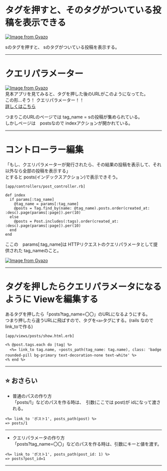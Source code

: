 # タグを押すと、そのタグがついている投稿を表示できる
[![Image from Gyazo](https://i.gyazo.com/05ebcd9cc828ca5db129bada84a5dddd.png)](https://gyazo.com/05ebcd9cc828ca5db129bada84a5dddd)
  
sのタグを押すと、 sのタグがついている投稿を表示する。
***

# クエリパラメーター
[![Image from Gyazo](https://i.gyazo.com/d75e3f3de42d989e1bdb76fb4986aeda.png)](https://gyazo.com/d75e3f3de42d989e1bdb76fb4986aeda)    
見本アプリを見てみると、タグを押した後のURLがこのようになってた。    
この形...そう！ クエリパラメーター！！    
[詳しくはこちら](https://github.com/Tarara33/TIL/blob/main/Rails/Controller/%E3%82%AF%E3%82%A8%E3%83%AA%E3%83%91%E3%83%A9%E3%83%A1%E3%83%BC%E3%82%BF%E3%83%BC.md)
    
つまりこのURLのページでは tag_name = sの投稿が集められている。    
しかしページは　postsなので indexアクションが開かれている。
***

# コントローラー編集
「もし、クエリパラメーターが発行されたら、その結果の投稿を表示して、それ以外なら全部の投稿を表示する」    
とすると posts(インデックスアクション)で表示できそう。
~~~
[app/controllers/post_controller.rb]

def index
  if params[:tag_name]
    @tag_name = params[:tag_name]
    @posts = Tag.find_by(name: @tag_name).posts.order(created_at: :desc).page(params[:page]).per(10)
  else
    @posts = Post.includes(:tags).order(created_at: :desc).page(params[:page]).per(10)
  end
end
~~~
ここの　params[:tag_name]は HTTPリクエストのクエリパラメータとして提供された tag_nameのこと。    
    
[![Image from Gyazo](https://i.gyazo.com/8b7ecec00b5f1d1ae5fddecaaafea7cf.png)](https://gyazo.com/8b7ecec00b5f1d1ae5fddecaaafea7cf)

***

# タグを押したらクエリパラメータになるように Viewを編集する
あるタグを押したら「posts?tag_name=〇〇」のURLになるようにする。    
つまり押したら違うURLに飛ばすので、タグを`<a>`タグにする。(rails なので link_toで作る)
~~~
[app/views/posts/show.html.erb]

<% @post.tags.each do |tag| %>
  <%= link_to tag.name, ⭐️posts_path(tag_name: tag.name), class: 'badge rounded-pill bg-primary text-decoration-none text-white' %>
<% end %>
~~~
***

## ⭐️ おさらい
- 普通のパスの作り方    
「posts/1」などのパスを作る時は、　引数(ここでは post)が idになって渡される。
~~~
<%= link_to 'ポスト1', posts_path(post) %>
=> posts/1
~~~
***

- クエリパラメータの作り方    
「posts?tag_name=〇〇」などのパスを作る時は、引数にキーと値を渡す。
~~~
<%= link_to 'ポスト1', posts_path(post_id: 1) %>
=> posts?post_id=1
~~~
***



